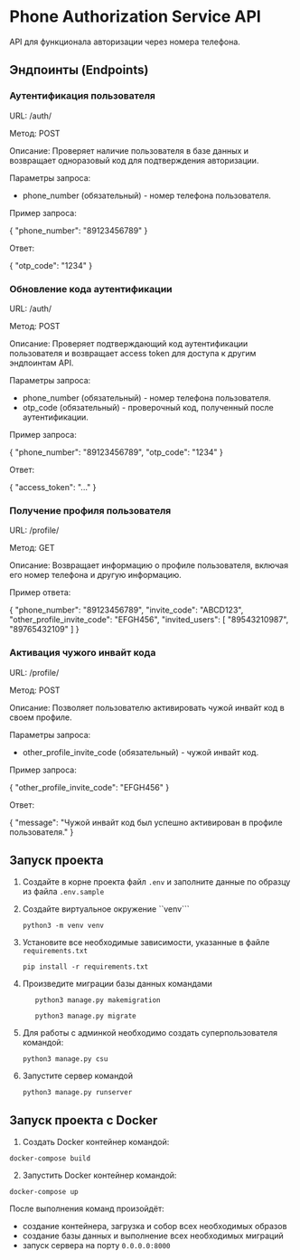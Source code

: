 # Phone Authorization Service API

API для функционала авторизации через номера телефона.

## Эндпоинты (Endpoints)

### Аутентификация пользователя

URL: /auth/

Метод: POST

Описание: Проверяет наличие пользователя в базе данных и возвращает одноразовый код для подтверждения авторизации.

Параметры запроса:
- phone_number (обязательный) - номер телефона пользователя.

Пример запроса:

{
    "phone_number": "89123456789"
}

Ответ:

{
    "otp_code": "1234"
}

### Обновление кода аутентификации

URL: /auth/

Метод: POST

Описание: Проверяет подтверждающий код аутентификации пользователя и возвращает access token для доступа к другим эндпоинтам API.

Параметры запроса:
- phone_number (обязательный) - номер телефона пользователя.
- otp_code (обязательный) - проверочный код, полученный после аутентификации.

Пример запроса:

{
    "phone_number": "89123456789",
    "otp_code": "1234"
}

Ответ:

{
    "access_token": "..."
}

### Получение профиля пользователя

URL: /profile/

Метод: GET

Описание: Возвращает информацию о профиле пользователя, включая его номер телефона и другую информацию.

Пример ответа:

{
    "phone_number": "89123456789",
    "invite_code": "ABCD123",
    "other_profile_invite_code": "EFGH456",
    "invited_users": [
        "89543210987",
        "89765432109"
    ]
}

### Активация чужого инвайт кода

URL: /profile/

Метод: POST

Описание: Позволяет пользователю активировать чужой инвайт код в своем профиле.

Параметры запроса:
- other_profile_invite_code (обязательный) - чужой инвайт код.

Пример запроса:

{
    "other_profile_invite_code": "EFGH456"
}

Ответ:

{
    "message": "Чужой инвайт код был успешно активирован в профиле пользователя."
}

## Запуск проекта
1. Создайте в корне проекта файл ```.env``` и заполните данные по образцу из файла ```.env.sample```

2. Создайте виртуальное окружение ``venv```
   ```shell
   python3 -m venv venv
   ```

3. Установите все необходимые зависимости, указанные в файле ```requirements.txt```
   ```shell
   pip install -r requirements.txt
   ```

4. Произведите миграции базы данных командами
   ```shell
      python3 manage.py makemigration
      ```
   ```shell
      python3 manage.py migrate
      ```
   
5. Для работы с админкой необходимо создать суперпользователя командой:
   ```shell
   python3 manage.py csu
   ```

6. Запустите сервер командой
   ```shell
   python3 manage.py runserver
   ```


## Запуск проекта с Docker

1. Создать Docker контейнер командой:
```shell
docker-compose build
```
2. Запустить Docker контейнер командой:
```shell
docker-compose up
```
После выполнения команд произойдёт:
- создание контейнера, загрузка и собор всех необходимых образов
- создание базы данных и выполнение всех необходимых миграций
- запуск сервера на порту ```0.0.0.0:8000```
